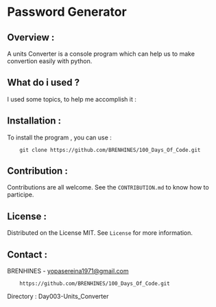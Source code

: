 # Password Generator

## Overview :

A units Converter is a console program which can help us to make convertion 
easily with python.

## What do i used ?

I used some topics, to help me accomplish it :



## Installation :

To install the program , you can use :

```git
    git clone https://github.com/BRENHINES/100_Days_Of_Code.git
```

## Contribution :

Contributions are all welcome. See the `CONTRIBUTION.md` to know how to participe.

## License :

Distributed on the License MIT. See `License` for more information.

## Contact :

BRENHINES - yopasereina1971@gmail.com

```git
    https://github.com/BRENHINES/100_Days_Of_Code.git
```
Directory : Day003-Units_Converter
